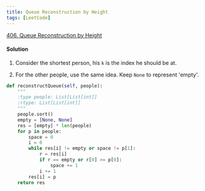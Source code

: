 ```yaml
---
title: Queue Reconstruction by Height
tags: [LeetCode]
---
```


[406. Queue Reconstruction by Height](https://leetcode.com/problems/queue-reconstruction-by-height/)
#### Solution 
1. Consider the shortest person, his `k` is the index he should be at.

1. For the other people, use the same idea. Keep `None` to represent 'empty'.

```python
def reconstructQueue(self, people):
    """
    :type people: List[List[int]]
    :rtype: List[List[int]]
    """
    people.sort()
    empty = [None, None]
    res = [empty] * len(people)
    for p in people:
        space = 0
        i = 0
        while res[i] != empty or space != p[1]:
            r = res[i]
            if r == empty or r[0] >= p[0]:
                space += 1
            i += 1
        res[i] = p
    return res
```